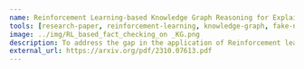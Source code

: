 ```yaml
---
name: Reinforcement Learning-based Knowledge Graph Reasoning for Explainable Fact-checking
tools: [research-paper, reinforcement-learning, knowledge-graph, fake-news, 2023]
image: ../img/RL_based_fact_checking_on _KG.png
description: To address the gap in the application of Reinforcement learning (RL) in fact-checking, we propose an RL-based KG reasoning approach for explainable fact-checking. 
external_url: https://arxiv.org/pdf/2310.07613.pdf
---
```

